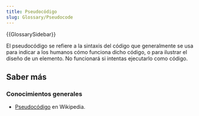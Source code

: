 ```yaml
---
title: Pseudocódigo
slug: Glossary/Pseudocode
---
```


{{GlossarySidebar}}

El pseudocódigo se refiere a la sintaxis del código que generalmente se usa para indicar a los humanos cómo funciona dicho código, o para ilustrar el diseño de un elemento. No funcionará si intentas ejecutarlo como código.

## Saber más

### Conocimientos generales

- [Pseudocódigo](https://es.wikipedia.org/wiki/Pseudocódigo) en Wikipedia.

